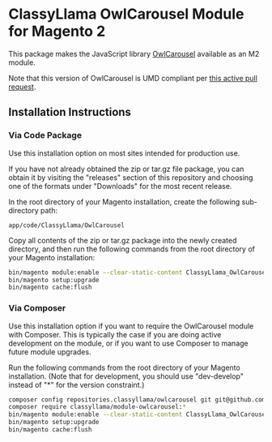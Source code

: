 # ClassyLlama OwlCarousel Module for Magento 2

This package makes the JavaScript library [OwlCarousel](https://github.com/OwlCarousel2/OwlCarousel2) available as an M2 module.

Note that this version of OwlCarousel is UMD compliant per [this active pull request](https://github.com/OwlCarousel2/OwlCarousel2/pull/1048).

## Installation Instructions

### Via Code Package

Use this installation option on most sites intended for production use.
 
If you have not already obtained the zip or tar.gz file package, you can obtain it by visiting the "releases" section of this repository and choosing one of the formats under "Downloads" for the most recent release.

In the root directory of your Magento installation, create the following sub-directory path:
 
```
app/code/ClassyLlama/OwlCarousel
```

Copy all contents of the zip or tar.gz package into the newly created directory, and then run the following commands from the root directory of your Magento installation:

```bash
bin/magento module:enable --clear-static-content ClassyLlama_OwlCarousel
bin/magento setup:upgrade
bin/magento cache:flush
```

### Via Composer

Use this installation option if you want to require the OwlCarousel module with Composer. This is typically the case if you are doing active development on the module, or if you want to use Composer to manage future module upgrades.
 
Run the following commands from the root directory of your Magento installation. (Note that for development, you should use "dev-develop" instead of "*" for the version constraint.)

```bash
composer config repositories.classyllama/owlcarousel git git@github.com:classyllama/ClassyLlama_OwlCarousel.git
composer require classyllama/module-owlcarousel:*
bin/magento module:enable --clear-static-content ClassyLlama_OwlCarousel
bin/magento setup:upgrade
bin/magento cache:flush
```
